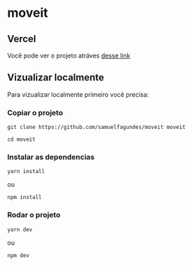 # moveit

## Vercel

Você pode ver o projeto atráves [desse link](https://moveit-dusky-iota.vercel.app/)

## Vizualizar localmente

Para vizualizar localmente primeiro você precisa:

### Copiar o projeto

```
git clone https://github.com/samuelfagundes/moveit moveit
```

```
cd moveit
```

### Instalar as dependencias

```
yarn install
```
ou
```
npm install
```

### Rodar o projeto

```
yarn dev
```
ou
```
npm dev
```
